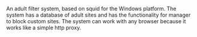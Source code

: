 An adult filter system, based on squid for the Windows platform. The system has a database of adult sites and has the functionality for manager to block custom sites.  The system can work with any browser because it works like a simple http proxy.